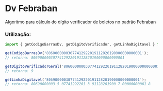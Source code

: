 # Dv Febraban
 Algoritmo para cálculo do dígito verificador de boletos no padrão Febraban

### Utilização:

```javascript
import { getCodigoBarrasDv, getDigitoVerificador, getLinhaDigitavel } from 'dv-febraban'

getCodigoBarrasDv('80600000003077412922019112820190000000000001'); 
// retorna: 8069000003077412922019112820190000000000001

getDigitoVerificadorGeral('80600000003077412922019112820190000000000001'); 
// retorna: 9

getLinhaDigitavel('8069000003077412922019112820190000000000001');
// retorna: 80690000003 5 07741292201 3 91128201900 7 00000000001 8
```
